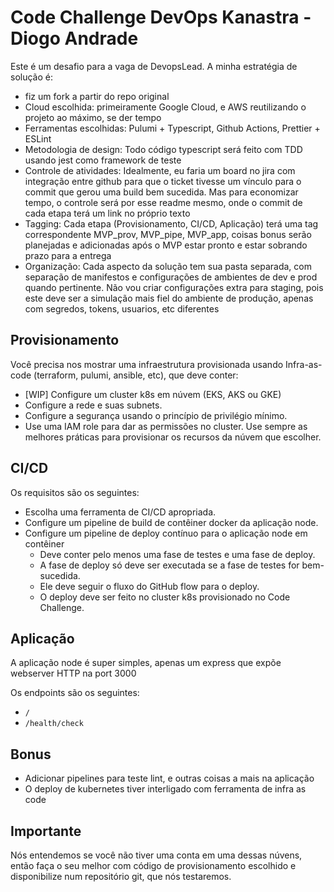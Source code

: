 # Code Challenge DevOps Kanastra - Diogo Andrade

Este é um desafio para a vaga de DevopsLead. A minha estratégia de solução é:
- fiz um fork a partir do repo original
- Cloud escolhida: primeiramente Google Cloud, e AWS reutilizando o projeto ao máximo, se der tempo
- Ferramentas escolhidas: Pulumi + Typescript, Github Actions, Prettier + ESLint
- Metodologia de design: Todo código typescript será feito com TDD usando jest como framework de teste
- Controle de atividades: Idealmente, eu faria um board no jira com integração entre github para que o ticket tivesse um vínculo para o commit que gerou uma build bem sucedida. Mas para economizar tempo, o controle será por esse readme mesmo, onde o commit de cada etapa terá um link no próprio texto
- Tagging: Cada etapa (Provisionamento, CI/CD, Aplicação) terá uma tag correspondente MVP_prov, MVP_pipe, MVP_app, coisas bonus serão planejadas e adicionadas após o MVP estar pronto e estar sobrando prazo para a entrega
- Organização: Cada aspecto da solução tem sua pasta separada, com separação de manifestos e configurações de ambientes de dev e prod quando pertinente. Não vou criar configurações extra para staging, pois este deve ser a simulação mais fiel do ambiente de produção, apenas com segredos, tokens, usuarios, etc diferentes

## Provisionamento

Você precisa nos mostrar uma infraestrutura provisionada usando Infra-as-code (terraform, pulumi, ansible, etc),
que deve conter:
* [WIP] Configure um cluster k8s em núvem (EKS, AKS ou GKE)
* Configure a rede e suas subnets.
* Configure a segurança usando o princípio de privilégio mínimo.
* Use uma IAM role para dar as permissões no cluster.
  Use sempre as melhores práticas para provisionar os recursos da núvem que escolher.

## CI/CD
Os requisitos são os seguintes:
* Escolha uma ferramenta de CI/CD apropriada.
* Configure um pipeline de build de contêiner docker da aplicação node.
* Configure um pipeline de deploy contínuo para o aplicação node em contêiner
    * Deve conter pelo menos uma fase de testes e uma fase de deploy.
    * A fase de deploy só deve ser executada se a fase de testes for bem-sucedida.
    * Ele deve seguir o fluxo do GitHub flow para o deploy.
    * O deploy deve ser feito no cluster k8s provisionado no Code Challenge.


## Aplicação

A aplicação node é super simples, apenas um express que expõe webserver HTTP na port 3000

Os endpoints são os seguintes:
- `/`
- `/health/check`

## Bonus

- Adicionar pipelines para teste lint, e outras coisas a mais na aplicação
- O deploy de kubernetes tiver interligado com ferramenta de infra as code

## Importante

Nós entendemos se você não tiver uma conta em uma dessas núvens, então faça o seu melhor com
código de provisionamento escolhido e disponibilize num repositório git, que nós testaremos.
 
